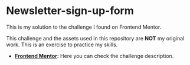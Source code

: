 # Newsletter-sign-up-form
This is my solution to the challenge I found on Frontend Mentor.


This challenge and the assets used in this repository are **NOT** my original work. This is an exercise to practice my skills.


* **[Frontend Mentor]([https://namsor.app/](https://www.frontendmentor.io/challenges/newsletter-signup-form-with-success-message-3FC1AZbNrv)):** Here you can check the challenge description.
